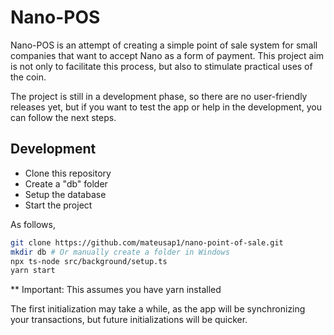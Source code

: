 # Nano-POS

Nano-POS is an attempt of creating a simple point of sale system for small
companies that want to accept Nano as a form of payment. This project aim is not
only to facilitate this process, but also to stimulate practical uses of the
coin.

The project is still in a development phase, so there are no user-friendly
releases yet, but if you want to test the app or help in the development,
you can follow the next steps.

## Development

* Clone this repository
* Create a "db" folder
* Setup the database
* Start the project

As follows,

```bash
git clone https://github.com/mateusap1/nano-point-of-sale.git
mkdir db # Or manually create a folder in Windows
npx ts-node src/background/setup.ts
yarn start
```

** Important: This assumes you have yarn installed

The first initialization may take a while, as the app will be synchronizing your
transactions, but future initializations will be quicker.

